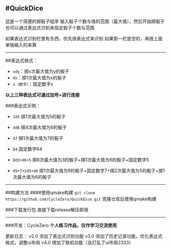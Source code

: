 #QuickDice
-------

这是一个简便的掷骰子程序
输入骰子个数与值的范围（最大值），然后开始掷骰子
也可以通过表达式识别来指定骰子个数与范围

如果表达式识别栏里有东西，优先按表达式来识别
如果那一栏是空的，再按上面单独输入的来算

---------

##表达式格式：
* `xdy`：掷x次最大值为y的骰子
* `dx`：掷1次最大值为x的骰子
* `x（数字）`：固定数字x

**以上三种表达式可通过加号+进行连接**

###表达式示例：
* `1d5`	掷1次最大值为5的骰子

* `4d6`	掷4次最大值为6的骰子

* `d7`	掷1次最大值为7的骰子

* `64`	固定数字64

* `8d3+d6+5`	掷8次最大值为3的骰子+掷1次最大值为6的骰子+固定数字5

* `d9+7+2d5+d6`	掷1次最大值为9的骰子+固定数字7+掷2次最大值为5的骰子+掷1次最大值为6的骰子

----

##构建方法
####使用qmake构建
`git clone https://github.com/CycleZero/QuickDice.git`
克隆仓库后使用qmake构建

###下载发行包
直接下载release解压即用



------
###开发：CycleZero
**个人练习作品，仅作学习交流使用**

更新日志：
v2.0	添加了表达式识别功能
v3.0	添加了历史记录功能，优化表达式格式，调整ui布局
v4.0	增加了联机功能（且打乱了ui布局2333）

